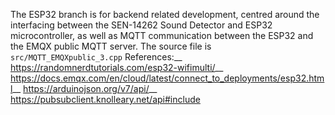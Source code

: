 The ESP32 branch is for backend related development, centred around the interfacing between the SEN-14262 Sound Detector and ESP32 microcontroller, as well as MQTT communication between the ESP32 and the EMQX public MQTT server.
The source file is `src/MQTT_EMQXpublic_3.cpp`
References:__
https://randomnerdtutorials.com/esp32-wifimulti/__
https://docs.emqx.com/en/cloud/latest/connect_to_deployments/esp32.html__
https://arduinojson.org/v7/api/__
https://pubsubclient.knolleary.net/api#include
